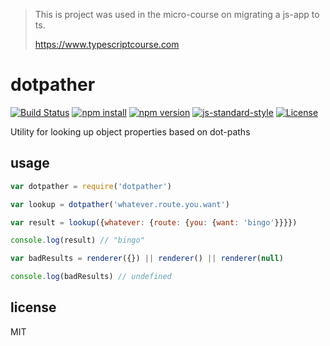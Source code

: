 > This is project was used in the micro-course on migrating a js-app to ts.
>
> https://www.typescriptcourse.com

# dotpather

[![Build Status](http://img.shields.io/travis/jarofghosts/dotpather.svg?style=flat-square)](https://travis-ci.org/jarofghosts/dotpather)
[![npm install](http://img.shields.io/npm/dm/dotpather.svg?style=flat-square)](https://www.npmjs.org/package/dotpather)
[![npm version](https://img.shields.io/npm/v/dotpather.svg?style=flat-square)](https://www.npmjs.org/package/dotpather)
[![js-standard-style](https://img.shields.io/badge/code%20style-standard-brightgreen.svg?style=flat-square)](https://github.com/feross/standard)
[![License](https://img.shields.io/npm/l/dotpather.svg?style=flat-square)](https://github.com/jarofghosts/dotpather/blob/master/LICENSE)

Utility for looking up object properties based on dot-paths

## usage

```js
var dotpather = require('dotpather')

var lookup = dotpather('whatever.route.you.want')

var result = lookup({whatever: {route: {you: {want: 'bingo'}}}})

console.log(result) // "bingo"

var badResults = renderer({}) || renderer() || renderer(null)

console.log(badResults) // undefined
```

## license

MIT
